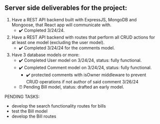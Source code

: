 ## Server side deliverables for the project:
1. Have a REST API backend built with ExpressJS, MongoDB and Mongoose, that React app will communicate with.
   - ✔️ Completed 3/24/24.
2. Have a REST API backend with routes that perform all CRUD actions for at least one model (excluding the user model).
   - ✔️ Completed 3/24/24 for the comments model.
3. Have 3 database models or more:
   - ✔️ Completed User model on 3/24/24, status: fully functional.
   - ✔️ Completed Comment model on 3/24/24, status: fully functional. 
      - ✔️ protected comments with isOwner middleware to prevent CRUD operations if not author of said comment 3/26/24 
   - ⏰ Pending Bill model, status: drafted an early model.

PENDING TASKS:
- develop the search functionality routes for bills
- test the Bill model
- develop the Bill routes
